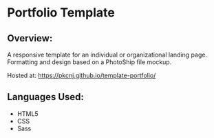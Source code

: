 # Portfolio Template





## Overview:
A responsive template for an individual or organizational landing page. Formatting and design based on a PhotoShip file mockup.

Hosted at: https://pkcnj.github.io/template-portfolio/





## Languages Used:
* HTML5
* CSS
* Sass
